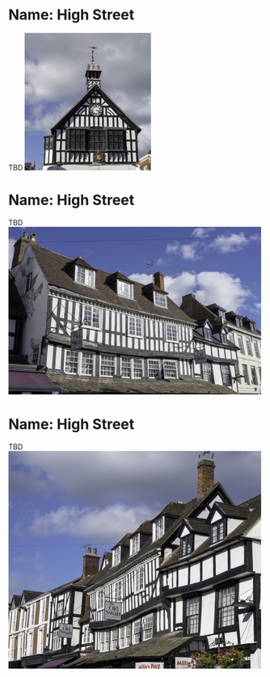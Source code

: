 # Name: High Street

TBD
![](../1shropshire/assets/images/places/2022-10-08_15_17_52_DSC_4662.jpg)

# Name: High Street

TBD
![](../1shropshire/assets/images/places/2022-10-08_15_18_21_DSC_4663.jpg)

# Name: High Street

TBD
![](../1shropshire/assets/images/places/2022-10-08_15_23_24_DSC_4666.jpg)

